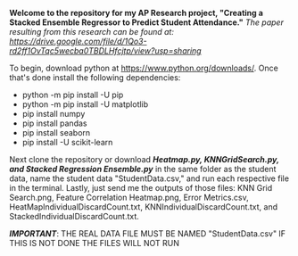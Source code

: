 **Welcome to the repository for my AP Research project, "Creating a Stacked Ensemble Regressor to Predict Student Attendance."**
*The paper resulting from this research can be found at: https://drive.google.com/file/d/1Qo3-rd2ff1OvTqc5wecba0TBDLHfcjtp/view?usp=sharing*

To begin, download python at https://www.python.org/downloads/. Once that's done install the following dependencies:

  - python -m pip install -U pip
  - python -m pip install -U matplotlib
  - pip install numpy
  - pip install pandas
  - pip install seaborn
  - pip install -U scikit-learn

Next clone the repository or download _**Heatmap.py, KNNGridSearch.py, and Stacked Regression Ensemble.py**_ in the same folder as the student data, name the student data "StudentData.csv," and run each respective file in the terminal. 
Lastly, just send me the outputs of those files: KNN Grid Search.png, Feature Correlation Heatmap.png, Error Metrics.csv, HeatMapIndividualDiscardCount.txt, KNNIndividualDiscardCount.txt, and StackedIndividualDiscardCount.txt. 

_**IMPORTANT**_: THE REAL DATA FILE MUST BE NAMED "StudentData.csv" IF THIS IS NOT DONE THE FILES WILL NOT RUN
  
